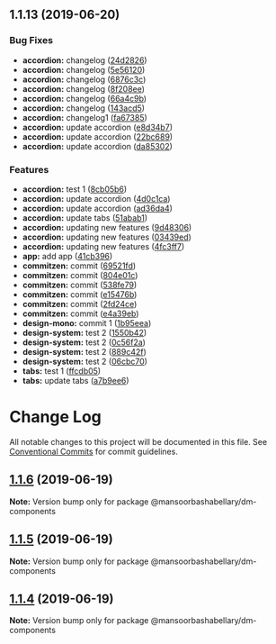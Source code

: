 ## 1.1.13 (2019-06-20)


### Bug Fixes

* **accordion:** changelog ([24d2826](https://github.com/MansoorBashaBellary/design-mono/commit/24d2826))
* **accordion:** changelog ([5e56120](https://github.com/MansoorBashaBellary/design-mono/commit/5e56120))
* **accordion:** changelog ([6876c3c](https://github.com/MansoorBashaBellary/design-mono/commit/6876c3c))
* **accordion:** changelog ([8f208ee](https://github.com/MansoorBashaBellary/design-mono/commit/8f208ee))
* **accordion:** changelog ([66a4c9b](https://github.com/MansoorBashaBellary/design-mono/commit/66a4c9b))
* **accordion:** changelog ([143acd5](https://github.com/MansoorBashaBellary/design-mono/commit/143acd5))
* **accordion:** changelog1 ([fa67385](https://github.com/MansoorBashaBellary/design-mono/commit/fa67385))
* **accordion:** update accordion ([e8d34b7](https://github.com/MansoorBashaBellary/design-mono/commit/e8d34b7))
* **accordion:** update accordion ([22bc689](https://github.com/MansoorBashaBellary/design-mono/commit/22bc689))
* **accordion:** update accordion ([da85302](https://github.com/MansoorBashaBellary/design-mono/commit/da85302))


### Features

* **accordion:** test 1 ([8cb05b6](https://github.com/MansoorBashaBellary/design-mono/commit/8cb05b6))
* **accordion:** update accordion ([4d0c1ca](https://github.com/MansoorBashaBellary/design-mono/commit/4d0c1ca))
* **accordion:** update accordion ([ad36da4](https://github.com/MansoorBashaBellary/design-mono/commit/ad36da4))
* **accordion:** update tabs ([51abab1](https://github.com/MansoorBashaBellary/design-mono/commit/51abab1))
* **accordion:** updating new features ([9d48306](https://github.com/MansoorBashaBellary/design-mono/commit/9d48306))
* **accordion:** updating new features ([03439ed](https://github.com/MansoorBashaBellary/design-mono/commit/03439ed))
* **accordion:** updating new features ([4fc3ff7](https://github.com/MansoorBashaBellary/design-mono/commit/4fc3ff7))
* **app:** add app ([41cb396](https://github.com/MansoorBashaBellary/design-mono/commit/41cb396))
* **commitzen:** commit ([69521fd](https://github.com/MansoorBashaBellary/design-mono/commit/69521fd))
* **commitzen:** commit ([804e01c](https://github.com/MansoorBashaBellary/design-mono/commit/804e01c))
* **commitzen:** commit ([538fe79](https://github.com/MansoorBashaBellary/design-mono/commit/538fe79))
* **commitzen:** commit ([e15476b](https://github.com/MansoorBashaBellary/design-mono/commit/e15476b))
* **commitzen:** commit ([2fd24ce](https://github.com/MansoorBashaBellary/design-mono/commit/2fd24ce))
* **commitzen:** commit ([e4a39eb](https://github.com/MansoorBashaBellary/design-mono/commit/e4a39eb))
* **design-mono:** commit 1 ([1b95eea](https://github.com/MansoorBashaBellary/design-mono/commit/1b95eea))
* **design-system:** test 2 ([1550b42](https://github.com/MansoorBashaBellary/design-mono/commit/1550b42))
* **design-system:** test 2 ([0c56f2a](https://github.com/MansoorBashaBellary/design-mono/commit/0c56f2a))
* **design-system:** test 2 ([889c42f](https://github.com/MansoorBashaBellary/design-mono/commit/889c42f))
* **design-system:** test 2 ([06cbc70](https://github.com/MansoorBashaBellary/design-mono/commit/06cbc70))
* **tabs:** test 1 ([ffcdb05](https://github.com/MansoorBashaBellary/design-mono/commit/ffcdb05))
* **tabs:** update tabs ([a7b9ee6](https://github.com/MansoorBashaBellary/design-mono/commit/a7b9ee6))



# Change Log

All notable changes to this project will be documented in this file.
See [Conventional Commits](https://conventionalcommits.org) for commit guidelines.

## [1.1.6](https://github.com/MansoorBashaBellary/design-mono/compare/@mansoorbashabellary/dm-components@1.1.5...@mansoorbashabellary/dm-components@1.1.6) (2019-06-19)

**Note:** Version bump only for package @mansoorbashabellary/dm-components





## [1.1.5](https://github.com/MansoorBashaBellary/design-mono/compare/@mansoorbashabellary/dm-components@1.1.4...@mansoorbashabellary/dm-components@1.1.5) (2019-06-19)

**Note:** Version bump only for package @mansoorbashabellary/dm-components





## [1.1.4](https://github.com/MansoorBashaBellary/design-mono/compare/@mansoorbashabellary/dm-components@1.1.3...@mansoorbashabellary/dm-components@1.1.4) (2019-06-19)

**Note:** Version bump only for package @mansoorbashabellary/dm-components
